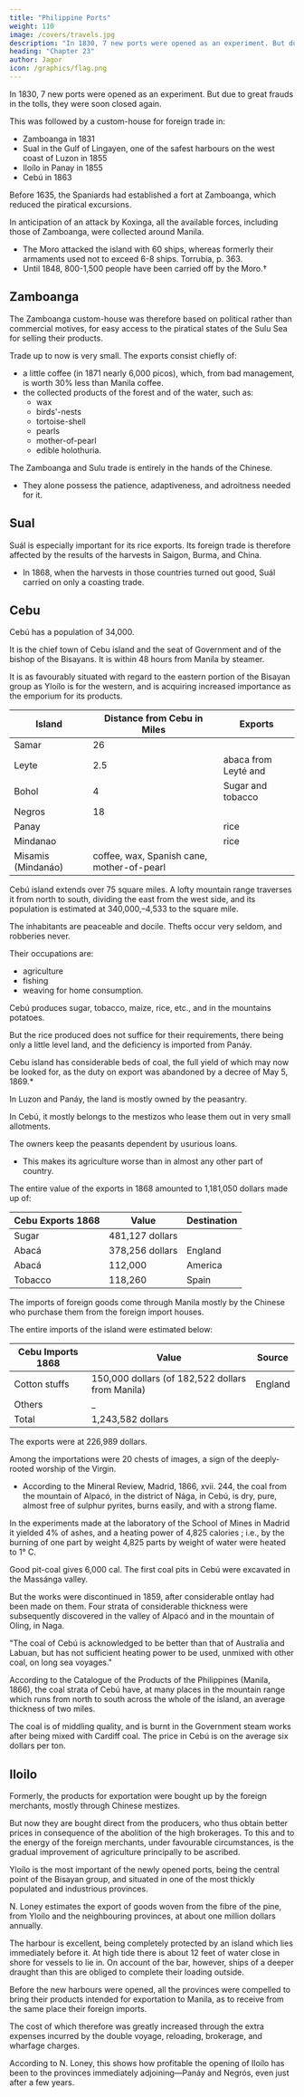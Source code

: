 ```yaml
---
title: "Philippine Ports"
weight: 110
image: /covers/travels.jpg
description: "In 1830, 7 new ports were opened as an experiment. But due to great frauds in the tolls, they were soon closed again."
heading: "Chapter 23"
author: Jagor
icon: /graphics/flag.png
---
```



<!-- THE NEW PORTS OF CUSTOMS.-PIT-COAL IN CEBÚ.-Yloilo.-INDUCEMENTS TO THE

CULTIVATION OF SUGAR. -->

In 1830, 7 new ports were opened as an experiment. But due to great frauds in the tolls, they were soon closed again. 

This was followed by a custom-house for foreign trade in:

- Zamboanga in 1831
- Sual in the Gulf of Lingayen, one of the safest harbours on the west coast of Luzon in 1855
- Iloílo in Panay in 1855
- Cebú in 1863

Before 1635, the Spaniards had established a fort at Zamboanga, which reduced the piratical excursions. 

In anticipation of an attack by Koxinga, all the available forces, including those of Zamboanga, were collected around Manila. 
- The Moro attacked the island with 60 ships, whereas formerly their armaments used not to exceed 6-8 ships. Torrubia, p. 363.
- Until 1848, 800-1,500 people have been carried off by the Moro.† 
<!-- † Hakl. Morga, Append. 360. -->


## Zamboanga

The Zamboanga custom-house was therefore based on political rather than commercial motives, for easy access to the piratical states of the Sulu Sea for selling their products. 

Trade up to now is very small. The exports consist chiefly of:
- a little coffee (in 1871 nearly 6,000 picos), which, from bad management, is worth 30% less than Manila coffee. 
- the collected products of the forest and of the water, such as:
  - wax
  - birds'-nests
  - tortoise-shell
  - pearls
  - mother-of-pearl
  - edible holothuria. 

The Zamboanga and Sulu trade is entirely in the hands of the Chinese.
- They alone possess the patience, adaptiveness, and adroitness needed for it.


## Sual

Suál is especially important for its rice exports. Its foreign trade is therefore affected by the results of the harvests in Saigon, Burma, and China. 
- In 1868, when the harvests in those countries turned out good, Suál carried on only a coasting trade.


## Cebu

Cebú has a population of 34,000. 

It is the chief town of Cebu island and the seat of Government and of the bishop of the Bisayans. It is within 48 hours from Manila by steamer. 

It is as favourably situated with regard to the eastern portion of the Bisayan group as Yloílo is for the western, and is acquiring increased importance as the emporium for its products. 


Island | Distance from Cebu in Miles | Exports
--- | --- | --- 
Samar | 26 |
Leyte | 2.5 | abaca from Leyté and 
Bohol | 4 | Sugar and tobacco
Negros | 18 |
Panay | | rice
Mindanao | | rice 
Misamis (Mindanáo) | coffee, wax, Spanish cane, mother-of-pearl


Cebú island extends over 75 square miles. A lofty mountain range traverses it from north to south, dividing the east from the west side, and its population is estimated at 340,000,–4,533 to the square mile. 

The inhabitants are peaceable and docile. Thefts occur very seldom, and robberies never. 

Their occupations are:
- agriculture
- fishing
- weaving for home consumption. 

Cebú produces sugar, tobacco, maize, rice, etc., and in the mountains potatoes. 

But the rice produced does not suffice for their requirements, there being only a little level land, and the deficiency is imported from Panáy.

Cebu island has considerable beds of coal, the full yield of which may now be looked for, as the duty on export was abandoned by a decree of May 5, 1869.* 


In Luzon and Panáy, the land is mostly owned by the peasantry. 

In Cebú, it mostly belongs to the mestizos who lease them out in very small allotments. 

The owners keep the peasants dependent by usurious loans. 
- This makes its agriculture worse than in almost any other part of country. 

The entire value of the exports in 1868 amounted to 1,181,050 dollars made up of:

Cebu Exports 1868 | Value | Destination
--- | --- | ---
Sugar | 481,127 dollars |
Abacá | 378,256 dollars | England
Abacá | 112,000 | America
Tobacco | 118,260 | Spain

The imports of foreign goods come through Manila mostly by the Chinese who purchase them from the foreign import houses. 

The entire imports of the island were estimated below:

Cebu Imports 1868 | Value | Source
--- | --- | ---
Cotton stuffs | 150,000 dollars (of 182,522 dollars from Manila) | England
Others | _ | 
Total | 1,243,582 dollars


<!-- ; of which  were for English .  -->

The exports were at 226,989 dollars. 

Among the importations were 20 chests of images, a sign of the deeply-rooted worship of the Virgin. 

* According to the Mineral Review, Madrid, 1866, xvii. 244, the coal from the mountain of Alpacó, in the district of Nága, in Cebú, is dry, pure, almost free of sulphur pyrites, burns easily, and with a strong flame. 

In the experiments made at the laboratory of the School of Mines in Madrid it yielded 4% of ashes, and a heating power of 4,825 calories ; i.e., by the burning of one part by weight 4,825 parts by weight of water were heated to 1° C. 

Good pit-coal gives 6,000 cal. The first coal pits in Cebú were excavated in the Massánga valley.

But the works were discontinued in 1859, after considerable ontlay had been made on them. Four strata of considerable thickness were subsequently discovered in the valley of Alpacó and in the mountain of Oling, in Naga. 

"The coal of Cebú is acknowledged to be better than that of Australia and Labuan, but has not sufficient heating power to be used, unmixed with other coal, on long sea voyages."

According to the Catalogue of the Products of the Philippines (Manila, 1866), the coal strata of Cebú have, at many places in the mountain range which runs from north to south across the whole of the island, an average thickness of two miles. 

The coal is of middling quality, and is burnt in the Government steam works after being mixed with Cardiff coal. The price in Cebú is on the average six dollars per ton.

<!-- † English Consular Report, 217. -->


## Iloilo 

Formerly, the products for exportation were bought up by the foreign merchants, mostly through Chinese mestizes.

But now they are bought direct from the producers, who thus obtain better prices in consequence of the abolition of the high brokerages. To this and to the energy of the foreign merchants, under favourable circumstances, is the gradual improvement of agriculture principally to be ascribed.

Yloílo is the most important of the newly opened ports, being the central point of the Bisayan group, and situated in one of the most thickly populated and industrious provinces. 

N. Loney estimates the export of goods woven from the fibre of the pine, from Yloílo and the neighbouring provinces, at about one million dollars annually.

The harbour is excellent, being completely protected by an island which lies immediately before it. At high tide there is about 12 feet of water close in shore for vessels to lie in. On account of the bar, however, ships of a deeper draught than this are obliged to complete their loading outside.

Before the new harbours were opened, all the provinces were compelled to bring their products intended for exportation to Manila, as to receive from the same place their foreign imports. 

The cost of which therefore was greatly increased through the extra expenses incurred by the double voyage, reloading, brokerage, and wharfage charges. 

According to N. Loney, this shows how profitable the opening of Iloílo has been to the provinces immediately adjoining—Panáy and Negrós, even just after a few years.

